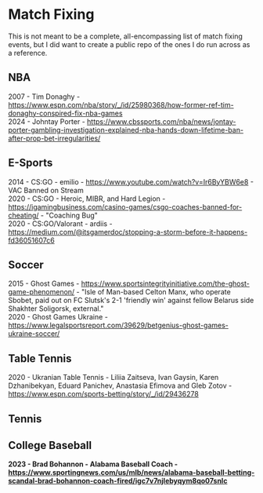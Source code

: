 # Match Fixing

This is not meant to be a complete, all-encompassing list of match fixing events, but I did want to create a public repo of the ones I do run across as a reference. 

## NBA

2007 - Tim Donaghy - https://www.espn.com/nba/story/_/id/25980368/how-former-ref-tim-donaghy-conspired-fix-nba-games<br />
2024 - Johntay Porter - https://www.cbssports.com/nba/news/jontay-porter-gambling-investigation-explained-nba-hands-down-lifetime-ban-after-prop-bet-irregularities/<br />

## E-Sports

2014 - CS:GO - emilio - https://www.youtube.com/watch?v=Ir6ByYBW6e8 - VAC Banned on Stream<br />
2020 - CS:GO - Heroic, MIBR, and Hard Legion - https://igamingbusiness.com/casino-games/csgo-coaches-banned-for-cheating/ - "Coaching Bug"<br />
2020 - CS:GO/Valorant - ardiis - https://medium.com/@itsgamerdoc/stopping-a-storm-before-it-happens-fd36051607c6<br />

## Soccer

2015 - Ghost Games - https://www.sportsintegrityinitiative.com/the-ghost-game-phenomenon/ - "Isle of Man-based Celton Manx, who operate Sbobet, paid out on FC Slutsk's 2-1 'friendly win' against fellow Belarus side Shakhter Soligorsk, external."<br />
2020 - Ghost Games Ukraine - https://www.legalsportsreport.com/39629/betgenius-ghost-games-ukraine-soccer/<br />


## Table Tennis

2020 - Ukranian Table Tennis - Liliia Zaitseva, Ivan Gaysin, Karen Dzhanibekyan, Eduard Panichev, Anastasia Efimova and Gleb Zotov - https://www.espn.com/sports-betting/story/_/id/29436278<b />

## Tennis

## College Baseball

2023 - Brad Bohannon - Alabama Baseball Coach - https://www.sportingnews.com/us/mlb/news/alabama-baseball-betting-scandal-brad-bohannon-coach-fired/igc7v7njlebyqym8qo07snlc<br />

